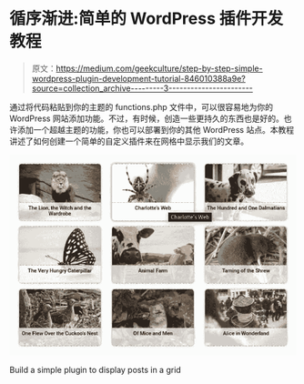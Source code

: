 # 循序渐进:简单的 WordPress 插件开发教程

> 原文：<https://medium.com/geekculture/step-by-step-simple-wordpress-plugin-development-tutorial-846010388a9e?source=collection_archive---------3----------------------->

通过将代码粘贴到你的主题的 functions.php 文件中，可以很容易地为你的 WordPress 网站添加功能。不过，有时候，创造一些更持久的东西也是好的。也许添加一个超越主题的功能，你也可以部署到你的其他 WordPress 站点。本教程讲述了如何创建一个简单的自定义插件来在网格中显示我们的文章。

![](img/bd51ef1c8542afe5ad6e7a78d822adf6.png)

Build a simple plugin to display posts in a grid